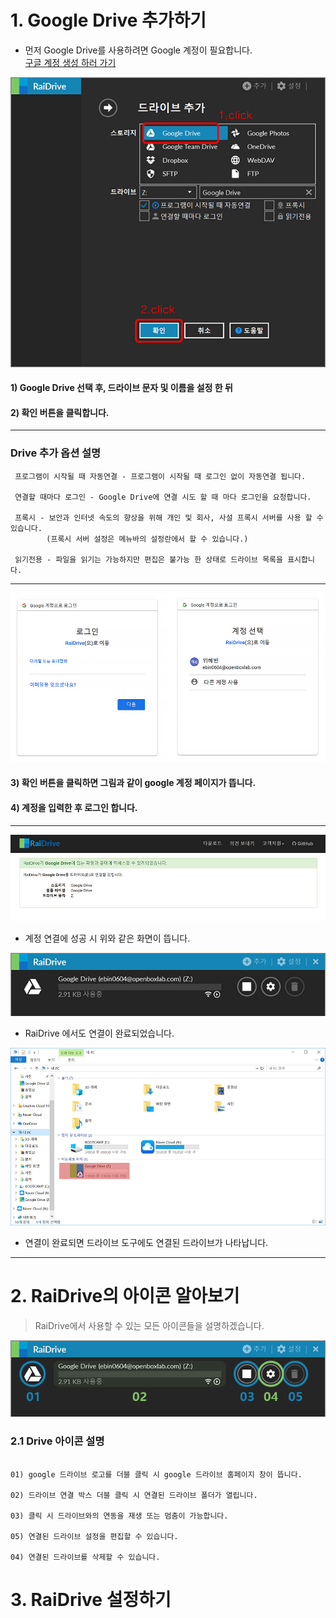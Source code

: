 # 1. Google Drive 추가하기

- 먼저 Google Drive를 사용하려면 Google 계정이 필요합니다.  
[구글 계정 생성 하러 가기](https://support.google.com/accounts/answer/27441?hl=ko&ref_topic=3382296)

![plus_red](/plus_red.jpg?raw=true)

#### 1) **Google Drive 선택** 후, 드라이브 문자 및 이름을 설정 한 뒤
#### 2) **확인** 버튼을 클릭합니다.

---
###  Drive 추가 옵션 설명

~~~
 프로그램이 시작될 때 자동연결 - 프로그램이 시작될 때 로그인 없이 자동연결 됩니다.

 연결할 때마다 로그인 - Google Drive에 연결 시도 할 때 마다 로그인을 요청합니다.

 프록시 - 보안과 인터넷 속도의 향상을 위해 개인 및 회사, 사설 프록시 서버를 사용 할 수 있습니다. 
        (프록시 서버 설정은 메뉴바의 설정란에서 할 수 있습니다.)

 읽기전용 - 파일을 읽기는 가능하지만 편집은 불가능 한 상태로 드라이브 목록을 표시합니다.
 ~~~
 ---
 
 ![google](/google.PNG?raw=true)  
 #### 3) 확인 버튼을 클릭하면 그림과 같이 google 계정 페이지가 뜹니다.  
 #### 4) **계정을 입력한 후 로그인** 합니다.  

---

![google_drive](/google_drive.jpg?raw=true)

- 계정 연결에 성공 시 위와 같은 화면이 뜹니다.  


![google_drive01](/google_drive01.jpg?raw=true)

- RaiDrive 에서도 연결이 완료되었습니다.  

![google_drive3](/google_drive3.jpg?raw=true)

- 연결이 완료되면 드라이브 도구에도 연결된 드라이브가 나타납니다.

---

# 2. RaiDrive의 아이콘 알아보기

> RaiDrive에서 사용할 수 있는 모든 아이콘들을 설명하겠습니다.

![google_drive02](/google_drive02.png?raw=true)

### 2.1 Drive 아이콘 설명

~~~

01) google 드라이브 로고를 더블 클릭 시 google 드라이브 홈페이지 창이 뜹니다.  

02) 드라이브 연결 박스 더블 클릭 시 연결된 드라이브 폴더가 열립니다.  

03) 클릭 시 드라이브와의 연동을 재생 또는 멈춤이 가능합니다.  

05) 연결된 드라이브 설정을 편집할 수 있습니다.  

04) 연결된 드라이브를 삭제할 수 있습니다.  

~~~


# 3. RaiDrive 설정하기

